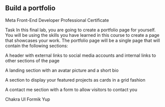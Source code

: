 ## Build a portfolio

Meta Front-End Developer Professional Certificate

Task
In this final lab, you are going to create a portfolio page for yourself. You will be using the skills you have learned in this course to create a page that showcases your work. The portfolio page will be a single page that will contain the following sections:

A header with external links to social media accounts and internal links to other sections of the page

A landing section with an avatar picture and a short bio

A section to display your featured projects as cards in a grid fashion

A contact me section with a form to allow visitors to contact you

Chakra UI
Formik
Yup